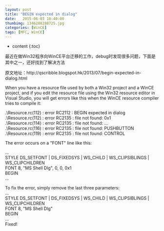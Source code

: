 ```yaml
---
layout: post
title: "BEGIN expected in dialog"
date:   2015-06-03 10:40:00 
thumbimg: 1346208288725.jpg
categories: [WinCE]
tags: [MFC, WinCE]
---
```


* content
{:toc}

<p>最近在做Win32程序向WinCE平台迁移的工作，debug时发现很多问题，下面是其中之一，还好找到了解决方法</p>

<p>原文地址：http://qscribble.blogspot.hk/2013/07/begin-expected-in-dialog.html</p>
<p>When you have a resource file used by both a Win32 project and a WinCE project, and if you edit the resource file using the Win32 resource editor in Visual Studio, you will get errors like this when the WinCE resource compiler tries to compile it:<br>
</p><p>
.\Resource.rc(112) : error RC2112 : BEGIN expected in dialog<br>
.\Resource.rc(112) : error RC2135 : file not found: 0x1<br>
.\Resource.rc(114) : error RC2135 : file not found: ...<br>
.\Resource.rc(116) : error RC2135 : file not found: PUSHBUTTON<br>
.\Resource.rc(119) : error RC2135 : file not found: CONTROL<br>
</p><p>
The error occurs on a "FONT" line like this:<br>
</p><p>
...<br>
STYLE DS_SETFONT | DS_FIXEDSYS | WS_CHILD | WS_CLIPSIBLINGS | WS_CLIPCHILDREN<br>
FONT 8, "MS Shell Dlg", 0, 0, 0x1<br>
BEGIN<br>
...<br></p><p>
To fix the error, simply remove the last three parameters:<br>
...<br>
STYLE DS_SETFONT | DS_FIXEDSYS | WS_CHILD | WS_CLIPSIBLINGS | WS_CLIPCHILDREN<br>
FONT 8, "MS Shell Dlg"<br>
BEGIN<br>
...<br>
Fixed!<br></p>
